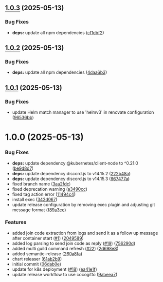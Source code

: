 ## [1.0.3](https://github.com/floryn08/valheim-server-discord-bot/compare/v1.0.2...v1.0.3) (2025-05-13)


### Bug Fixes

* **deps:** update all npm dependencies ([cf1dbf2](https://github.com/floryn08/valheim-server-discord-bot/commit/cf1dbf28640e6fbaee3d14c14043ccb59103504b))

## [1.0.2](https://github.com/floryn08/valheim-server-discord-bot/compare/v1.0.1...v1.0.2) (2025-05-13)


### Bug Fixes

* **deps:** update all npm dependencies ([4daa6b3](https://github.com/floryn08/valheim-server-discord-bot/commit/4daa6b3abd1b833cc3f664a69a4a6b9875b2d448))

## [1.0.1](https://github.com/floryn08/valheim-server-discord-bot/compare/v1.0.0...v1.0.1) (2025-05-13)


### Bug Fixes

* update Helm match manager to use 'helmv3' in renovate configuration ([96536bb](https://github.com/floryn08/valheim-server-discord-bot/commit/96536bbf51ab5f48d6074977ce1c2eab0fa8ba8b))

# 1.0.0 (2025-05-13)


### Bug Fixes

* **deps:** update dependency @kubernetes/client-node to ^0.21.0 ([be9d8d7](https://github.com/floryn08/valheim-server-discord-bot/commit/be9d8d742e575291a124f98791e8508daac31130))
* **deps:** update dependency discord.js to v14.15.2 ([222b48a](https://github.com/floryn08/valheim-server-discord-bot/commit/222b48a6807d6af9265578ab3e690963c8e9a527))
* **deps:** update dependency discord.js to v14.15.3 ([667477a](https://github.com/floryn08/valheim-server-discord-bot/commit/667477a1664ae44f3c84c25a5d1512a0c44871e8))
* fixed branch name ([3aa2fdc](https://github.com/floryn08/valheim-server-discord-bot/commit/3aa2fdc6a96dbda648df59e1da44a099ca11c038))
* fixed deprecation warning ([a3490cc](https://github.com/floryn08/valheim-server-discord-bot/commit/a3490cc8b2c52545488becceca49014d3301cdc0))
* fixed tag action error ([11494c4](https://github.com/floryn08/valheim-server-discord-bot/commit/11494c4ab82d680d705ba56a457702987dd7c5a5))
* install exec ([342d067](https://github.com/floryn08/valheim-server-discord-bot/commit/342d0674a5ea73a71d50e8299a5cdd338b4bbce2))
* update release configuration by removing exec plugin and adjusting git message format ([f89a3ce](https://github.com/floryn08/valheim-server-discord-bot/commit/f89a3ce6b81fad2ffc10076d953ab038171a77c3))


### Features

* added join code extraction from logs and send it as a follow up message after container start ([#1](https://github.com/floryn08/valheim-server-discord-bot/issues/1)) ([2049589](https://github.com/floryn08/valheim-server-discord-bot/commit/2049589fd200dbcdd6a3fb550ac8c1605f20c161))
* added log parsing to send join code as reply ([#19](https://github.com/floryn08/valheim-server-discord-bot/issues/19)) ([756290d](https://github.com/floryn08/valheim-server-discord-bot/commit/756290dac3a8c0eb8f29154a614aa2e7b79292ec))
* added multi guild command refresh ([#22](https://github.com/floryn08/valheim-server-discord-bot/issues/22)) ([2d698e8](https://github.com/floryn08/valheim-server-discord-bot/commit/2d698e8ad848e9469e2ac91639bbf59998ea5c1d))
* added semantic-release ([260a8fa](https://github.com/floryn08/valheim-server-discord-bot/commit/260a8facc8ac55b9288ce0b365dc043751c9ac48))
* chart releaser ([61ab2b9](https://github.com/floryn08/valheim-server-discord-bot/commit/61ab2b9ff9b63cd20df20ee36c165dc8b984ee07))
* initial commit ([06dab0e](https://github.com/floryn08/valheim-server-discord-bot/commit/06dab0e88202f2e56a1ab33c871e7acd2ed40884))
* update for k8s deployment ([#18](https://github.com/floryn08/valheim-server-discord-bot/issues/18)) ([ea41e1f](https://github.com/floryn08/valheim-server-discord-bot/commit/ea41e1ff5c2325a18698c6a5561f2b985ee6bb2d))
* update release workflow to use cocogitto ([9abeea7](https://github.com/floryn08/valheim-server-discord-bot/commit/9abeea7077727da6baa5d19f3d42bd64058513e2))
